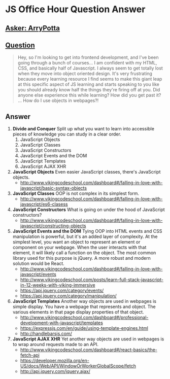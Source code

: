 # JS Office Hour Question Answer




## [Asker: ArryPotta](https://www.reddit.com/user/ArryPotta)

## [Question](https://www.reddit.com/r/learnjavascript/comments/73d1y3/the_concept_of_objects_is_very_abstract_to_me_and/)


> Hey, so I'm looking to get into frontend development, and I've been going through a bunch of courses... I am confident with my HTML, CSS, and basically half of Javascript. I always seem to get totally lost when they move into object oriented design.
It's very frustrating because every learning resource I find seems to make this giant leap at this specific aspect of JS learning and starts speaking to you like you should already know half the things they're firing off at you.
Did anyone else experience this while learning? How did you get past it?
...
How do I use objects in webpages?!




## Answer

1. **Divide and Conquer** Split up what you want to learn into accessible pieces of knowledge you can study in a clear order.
    1. JavaScript Objects
    1. JavaScript Classes
    1. JavaScript Constructors
    1. JavaScript Events and the DOM
    1. JavaScript Templates
    1. JavaScript AJAX XHR
1. **JavaScript Objects** Even easier JavaScript classes, there's JavaScript objects.
    - http://www.vikingcodeschool.com/dashboard#/falling-in-love-with-javascript/basic-syntax-objects
1. **JavaScript Classes** OOP is not complex in its simplest form.
    - http://www.vikingcodeschool.com/dashboard#/falling-in-love-with-javascript/es6-clasess
1. **JavaScript Constructors** What is going on under the hood of JavaScript constructors?
    - http://www.vikingcodeschool.com/dashboard#/falling-in-love-with-javascript/constructing-objects
1. **JavaScript Events and the DOM** Tying OOP into HTML events and CSS manipulation is powerful, but it's an added layer of complexity. At the simplest level, you want an object to represent an element or component on your webpage. When the user interacts with that element, it will likely call a function on the object. The most common library used for this purpose is jQuery. A more robust and modern solution would be React.
    - http://www.vikingcodeschool.com/dashboard#/falling-in-love-with-javascript/events
    - http://www.vikingcodeschool.com/posts/learn-full-stack-javascript-in-12-weeks-with-viking-immersive
    - https://api.jquery.com/category/events/
    - https://api.jquery.com/category/manipulation/
1. **JavaScript Templates** Another way objects are used in webpages is simple display. You have a webpage that represents and object. The various elements in that page display properties of that object.
    - http://www.vikingcodeschool.com/dashboard#/professional-development-with-javascript/templates
    - https://expressjs.com/en/guide/using-template-engines.html
    - http://handlebarsjs.com/
1. **JavaScript AJAX XHR** Yet another way objects are used in webpages is to wrap around requests made to an API.
    - http://www.vikingcodeschool.com/dashboard#/react-basics/the-fetch-api
    - https://developer.mozilla.org/en-US/docs/Web/API/WindowOrWorkerGlobalScope/fetch
    - http://api.jquery.com/jquery.ajax/













